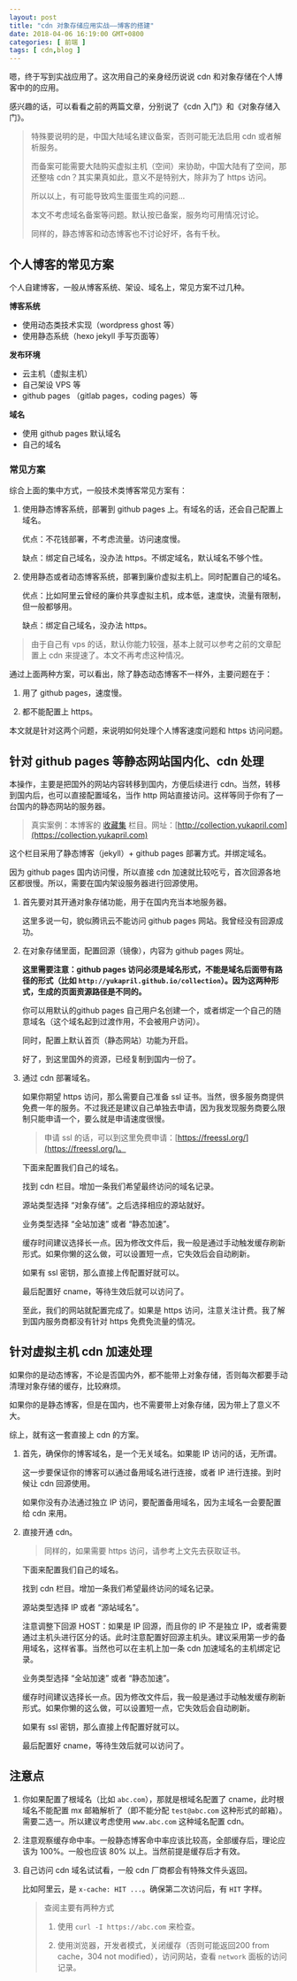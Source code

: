 ```yaml
---
layout: post
title: "cdn 对象存储应用实战——博客的搭建"
date: 2018-04-06 16:19:00 GMT+0800
categories: [ 前端 ]
tags: [ cdn,blog ]
---
```


嗯，终于写到实战应用了。这次用自己的亲身经历说说 cdn 和对象存储在个人博客中的的应用。

感兴趣的话，可以看看之前的两篇文章，分别说了《cdn 入门》和《对象存储入门》。

<!-- more -->

> 特殊要说明的是，中国大陆域名建议备案，否则可能无法启用 cdn 或者解析服务。
>
> 而备案可能需要大陆购买虚拟主机（空间）来协助，中国大陆有了空间，那还整啥 cdn？其实果真如此，意义不是特别大，除非为了 https 访问。
>
> 所以以上，有可能导致鸡生蛋蛋生鸡的问题...
>
> 本文不考虑域名备案等问题。默认按已备案，服务均可用情况讨论。
>
> 同样的，静态博客和动态博客也不讨论好坏，各有千秋。

## 个人博客的常见方案

个人自建博客，一般从博客系统、架设、域名上，常见方案不过几种。

**博客系统**

* 使用动态类技术实现（wordpress ghost 等）
* 使用静态系统（hexo jekyll 手写页面等）

**发布环境**

* 云主机（虚拟主机）
* 自己架设 VPS 等
* github pages （gitlab pages，coding pages）等

**域名**

* 使用 github pages 默认域名
* 自己的域名

### 常见方案

综合上面的集中方式，一般技术类博客常见方案有：

1. 使用静态博客系统，部署到 github pages 上。有域名的话，还会自己配置上域名。

   优点：不花钱部署，不考虑流量。访问速度慢。

   缺点：绑定自己域名，没办法 https。不绑定域名，默认域名不够个性。

2. 使用静态或者动态博客系统，部署到廉价虚拟主机上。同时配置自己的域名。

   优点：比如阿里云曾经的廉价共享虚拟主机，成本低，速度快，流量有限制，但一般都够用。

   缺点：绑定自己域名，没办法 https。

> 由于自己有 vps 的话，默认你能力较强，基本上就可以参考之前的文章配置上 cdn 来提速了。本文不再考虑这种情况。

通过上面两种方案，可以看出，除了静态动态博客不一样外，主要问题在于：

1. 用了 github pages，速度慢。

2. 都不能配置上 https。

本文就是针对这两个问题，来说明如何处理个人博客速度问题和 https 访问问题。

## 针对 github pages 等静态网站国内化、cdn 处理

本操作，主要是把国外的网站内容转移到国内，方便后续进行 cdn。当然，转移到国内后，也可以直接配置域名，当作 http 网站直接访问。这样等同于你有了一台国内的静态网站的服务器。

> 真实案例：本博客的 [收藏集](https://collection.yukapril.com) 栏目。网址：[http://collection.yukapril.com](https://collection.yukapril.com)

这个栏目采用了静态博客（jekyll）+ github pages 部署方式。并绑定域名。

因为 github pages 国内访问慢，所以直接 cdn 加速就比较吃亏，首次回源各地区都很慢。所以，需要在国内架设服务器进行回源使用。

1. 首先要对其开通对象存储功能，用于在国内充当本地服务器。

   这里多说一句，貌似腾讯云不能访问 github pages 网站。我曾经没有回源成功。

2. 在对象存储里面，配置回源（镜像），内容为 github pages 网址。

   **这里需要注意：github pages 访问必须是域名形式，不能是域名后面带有路径的形式（比如 `http://yukapril.github.io/collection`）。因为这两种形式，生成的页面资源路径是不同的。**

   你可以用默认的github pages 自己用户名创建一个，或者绑定一个自己的随意域名（这个域名起到过渡作用，不会被用户访问）。

   同时，配置上默认首页（静态网站）功能为开启。

   好了，到这里国外的资源，已经复制到国内一份了。

3. 通过 cdn 部署域名。

   如果你期望 https 访问，那么需要自己准备 ssl 证书。当然，很多服务商提供免费一年的服务。不过我还是建议自己单独去申请，因为我发现服务商要么限制只能申请一个，要么就是申请速度很慢。

   > 申请 ssl 的话，可以到这里免费申请：[https://freessl.org/](https://freessl.org/)。

   下面来配置我们自己的域名。

   找到 cdn 栏目。增加一条我们希望最终访问的域名记录。

   源站类型选择 “对象存储”。之后选择相应的源站就好。

   业务类型选择 “全站加速” 或者 “静态加速”。

   缓存时间建议选择长一点。因为修改文件后，我一般是通过手动触发缓存刷新形式。如果你懒的这么做，可以设置短一点，它失效后会自动刷新。

   如果有 ssl 密钥，那么直接上传配置好就可以。

   最后配置好 cname，等待生效后就可以访问了。

   至此，我们的网站就配置完成了。如果是 https 访问，注意关注计费。我了解到国内服务商都没有针对 https 免费免流量的情况。

## 针对虚拟主机 cdn 加速处理

如果你的是动态博客，不论是否国内外，都不能带上对象存储，否则每次都要手动清理对象存储的缓存，比较麻烦。

如果你的是静态博客，但是在国内，也不需要带上对象存储，因为带上了意义不大。

综上，就有这一套直接上 cdn 的方案。

1. 首先，确保你的博客域名，是一个无关域名。如果能 IP 访问的话，无所谓。

   这一步要保证你的博客可以通过备用域名进行连接，或者 IP 进行连接。到时候让 cdn 回源使用。

   如果你没有办法通过独立 IP 访问，要配置备用域名，因为主域名一会要配置给 cdn 来用。

2. 直接开通 cdn。

   > 同样的，如果需要 https 访问，请参考上文先去获取证书。

   下面来配置我们自己的域名。

   找到 cdn 栏目。增加一条我们希望最终访问的域名记录。

   源站类型选择 IP 或者 “源站域名”。

   注意调整下回源 HOST：如果是 IP 回源，而且你的 IP 不是独立 IP，或者需要通过主机头进行区分的话。此时注意配置好回源主机头。建议采用第一步的备用域名，这样省事。当然也可以在主机上加一条 cdn 加速域名的主机绑定记录。

   业务类型选择 “全站加速” 或者 “静态加速”。

   缓存时间建议选择长一点。因为修改文件后，我一般是通过手动触发缓存刷新形式。如果你懒的这么做，可以设置短一点，它失效后会自动刷新。

   如果有 ssl 密钥，那么直接上传配置好就可以。

   最后配置好 cname，等待生效后就可以访问了。

## 注意点

1. 你如果配置了根域名（比如 `abc.com`），那就是根域名配置了 cname，此时根域名不能配置 mx 邮箱解析了（即不能分配 `test@abc.com` 这种形式的邮箱）。需要二选一。所以建议考虑使用 `www.abc.com` 这种域名配置 cdn。

2. 注意观察缓存命中率。一般静态博客命中率应该比较高，全部缓存后，理论应该为 100%。一般也应该 80% 以上。当然前提是缓存后才有效。

3. 自己访问 cdn 域名试试看，一般 cdn 厂商都会有特殊文件头返回。

   比如阿里云，是 `x-cache: HIT ...`。确保第二次访问后，有 `HIT` 字样。

   > 查阅主要有两种方式
   >
   > 1. 使用 `curl -I https://abc.com` 来检查。
   >
   > 2. 使用浏览器，开发者模式，关闭缓存（否则可能返回200 from cache，304 not modified），访问网站，查看 `network` 面板的访问记录。

